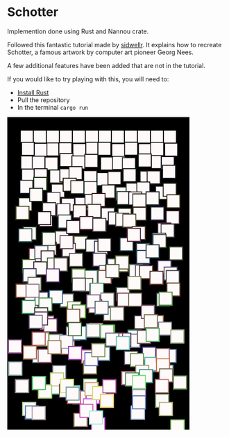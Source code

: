 # Schotter 

Implemention done using Rust and Nannou crate.

Followed this fantastic tutorial made by [sidwellr](https://github.com/sidwellr/schotter).
It explains how to recreate Schotter, a famous artwork by computer art pioneer Georg Nees.

A few additional features have been added that are not in the tutorial.

If you would like to try playing with this, you will need to:
* [Install Rust](https://www.rust-lang.org/learn/get-started)
* Pull the repository
* In the terminal `cargo run`


![Alt text](schotter2.png "schotter")
